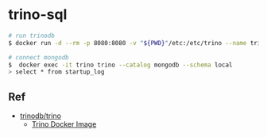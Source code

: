 # trino-sql

```bash
# run trinodb
$ docker run -d --rm -p 8080:8080 -v "${PWD}"/etc:/etc/trino --name trino trinodb/trino

# connect mongodb
$  docker exec -it trino trino --catalog mongodb --schema local
> select * from startup_log
```

## Ref

- [trinodb/trino](https://github.com/trinodb/trino)
  - [Trino Docker Image](https://github.com/trinodb/trino/tree/master/core/docker)
